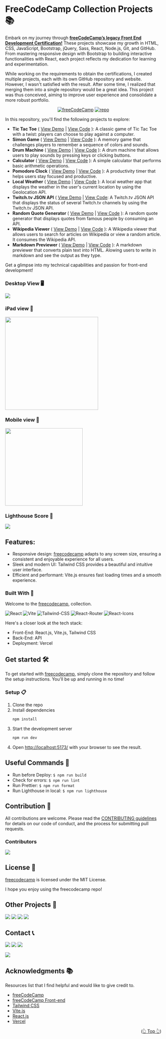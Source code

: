 <div id="top"></div>

# FreeCodeCamp Collection Projects 📚

Embark on my journey through **[freeCodeCamp’s legacy Front End Development Certification!](https://www.freecodecamp.org/certification/1diazdev/legacy-front-end)** These projects showcase my growth in HTML, CSS, JavaScript, Bootstrap, jQuery, Sass, React, Node.js, Git, and GitHub. From mastering responsive design with Bootstrap to building interactive functionalities with React, each project reflects my dedication for learning and experimentation.

While working on the requirements to obtain the certifications, I created multiple projects, each with its own GitHub repository and website. However, I wasn't satisfied with the result. After some time, I realized that merging them into a single repository would be a great idea. This project was thus conceived, aiming to improve user experience and consolidate a more robust portfolio.

<div align="center">

[![freeCodeCamp](https://img.shields.io/badge/View%20Demo-000?style=for-the-badge&logo=Google-Chrome&logoColor=white)](https://freecodecamp.jpdiaz.dev/)
[![repo](https://img.shields.io/badge/View%20Code-000?style=for-the-badge&logo=GitHub&logoColor=white)](https://stackblitz.com/github.com/JuanPabloDiaz/freecodecamp)

</div>

In this repository, you'll find the following projects to explore:

- **Tic Tac Toe** ( [View Demo](https://tictactoe.jpdiaz.dev/) | [View Code](https://stackblitz.com/github.com/JuanPabloDiaz/ticTacToe) ): A classic game of Tic Tac Toe with a twist: players can choose to play against a computer.
- **Simon Game** ( [View Demo](https://simon.jpdiaz.dev/) | [View Code](https://stackblitz.com/github.com/JuanPabloDiaz/simonGame) ): A memory game that challenges players to remember a sequence of colors and sounds.
- **Drum Machine** ( [View Demo](https://drum.jpdiaz.dev/) | [View Code](https://stackblitz.com/github.com/JuanPabloDiaz/drumMachine) ): A drum machine that allows users to play sounds by pressing keys or clicking buttons.
- **Calculator** ( [View Demo](https://math.jpdiaz.dev/) | [View Code](https://stackblitz.com/github.com/JuanPabloDiaz/calculator) ): A simple calculator that performs basic arithmetic operations.
- **Pomodoro Clock** ( [View Demo](https://25.jpdiaz.dev/) | [View Code](https://stackblitz.com/github.com/JuanPabloDiaz/25-5_clock) ): A productivity timer that helps users stay focused and productive.
- **Local Weather** ( [View Demo](https://weather.jpdiaz.dev/) | [View Code](https://stackblitz.com/github.com/JuanPabloDiaz/weather) ): A local weather app that displays the weather in the user's current location by using the Geolocation API.
- **Twitch.tv JSON API** ( [View Demo](https://twitch.jpdiaz.dev/) | [View Code](https://stackblitz.com/github.com/JuanPabloDiaz/twitch): A Twitch.tv JSON API that displays the status of several Twitch.tv channels by using the Twitch.tv JSON API.
- **Random Quote Generator** ( [View Demo](https://quote.jpdiaz.dev/) | [View Code](https://stackblitz.com/github.com/JuanPabloDiaz/random-quote-generator) ): A random quote generator that displays quotes from famous people by consuming an API.
- **Wikipedia Viewer** ( [View Demo](https://wiki.jpdiaz.dev/) | [View Code](https://stackblitz.com/github.com/JuanPabloDiaz/wikipediaViewer) ): A Wikipedia viewer that allows users to search for articles on Wikipedia or view a random article. It consumes the Wikipedia API.
- **Markdown Previewer** ( [View Demo](https://markdown.jpdiaz.dev/) | [View Code](https://stackblitz.com/github.com/JuanPabloDiaz/markdownPreviewer) ): A markdown previewer that converts plain text into HTML. Alowing users to write in markdown and see the output as they type.

Get a glimpse into my technical capabilities and passion for front-end development!

### Desktop View 🖥️

<img src="./src/assets/images/desktop.png" width="" />

### iPad view 📱

<img src="./src/assets/images/ipad.png" width="300" />

### Mobile view 📱

<img src="./src/assets/images/phone.png" width="250" />

### Lighthouse Score 🚀

<img src="./src/assets/images/lighthouse.jpg" />

## Features:

- Responsive design: [freecodecamp](https://freecodecamp.jpdiaz.dev) adapts to any screen size, ensuring a consistent and enjoyable experience for all users.
- Sleek and modern UI: Tailwind CSS provides a beautiful and intuitive user interface.
- Efficient and performant: Vite.js ensures fast loading times and a smooth experience.

### Built With 🔑

Welcome to the [freecodecamp](https://freecodecamp.jpdiaz.dev), collection.

![React](https://img.shields.io/badge/React-61DAFB.svg?style=for-the-badge&logo=React&logoColor=black)
![Vite](https://img.shields.io/badge/Vite-646CFF.svg?style=for-the-badge&logo=Vite&logoColor=white)
![Tailwind-CSS](https://img.shields.io/badge/Tailwind%20CSS-06B6D4.svg?style=for-the-badge&logo=Tailwind-CSS&logoColor=white)
![React-Router](https://img.shields.io/badge/React%20Router-CA4245.svg?style=for-the-badge&logo=React-Router&logoColor=white)
![React-Icons](https://img.shields.io/badge/React%20Icons-00D8FF.svg?style=for-the-badge&logo=React-Icons&logoColor=white)

Here's a closer look at the tech stack:

- Front-End: React.js, Vite.js, Tailwind CSS
- Back-End: API
- Deployment: Vercel

## Get started 🛠️

To get started with [freecodecamp](https://freecodecamp.jpdiaz.dev), simply clone the repository and follow the setup instructions. You'll be up and running in no time!

### Setup 📋

1. Clone the repo
2. Install dependencies
   ```sh
   npm install
   ```
3. Start the development server
   ```sh
   npm run dev
   ```
4. Open [http://localhost:5173/](http://localhost:5173/) with your browser to see the result.

## Useful Commands 🧰

- Run before Deploy: `$ npm run build`
- Check for errors: `$ npm run lint`
- Run Prettier: `$ npm run format`
- Run Lighthouse in local: `$ npm run lighthouse`

## Contribution 🤝

All contributions are welcome. Please read the [CONTRIBUTING guidelines](CONTRIBUTING.md) for details on our code of conduct, and the process for submitting pull requests.

### Contributors

<a href="https://github.com/JuanPabloDiaz/freecodecamp/graphs/contributors"><img src="https://contrib.rocks/image?repo=JuanPabloDiaz/freecodecamp" /></a><!-- Made with [contrib.rocks](https://contrib.rocks). -->

## License 📜

[freecodecamp](https://freecodecamp.jpdiaz.dev) is licensed under the MIT License.

I hope you enjoy using the freecodecamp repo!

<!-- OTHER PROJECTS -->

## Other Projects 🚀

![](https://img.shields.io/badge/Platzi_Repos-121f3d?style=for-the-badge&logo=Platzi&logoColor=98CA3F)
[![](https://img.shields.io/badge/2021-222?style=for-the-badge)](https://github.com/JuanPabloDiaz/platzi/tree/main/2021)
[![](https://img.shields.io/badge/2022-222?style=for-the-badge)](https://github.com/JuanPabloDiaz/platzi/tree/main/2022)
[![](https://img.shields.io/badge/2023-222?style=for-the-badge)](https://github.com/JuanPabloDiaz/platzi/tree/main/2023)

<!-- CONTACT -->

## Contact 📞

[![](https://img.shields.io/badge/@1diazdev-fff?style=for-the-badge&logo=linkedin&logoColor=0A66C2)](https://www.linkedin.com/in/1diazdev/)
[![](https://img.shields.io/badge/@1diazdev-fff?style=for-the-badge&logo=Twitter&logoColor=1DA1F2)](https://www.twitter.com/1diazdev)
[![](https://img.shields.io/badge/Gmail-fff?style=for-the-badge&logo=gmail&logoColor=EA4335)](mailto:juan.diaz93@hotmail.com)

[![](https://img.shields.io/badge/Platzi_Profile-121f3d?style=for-the-badge&logo=Platzi&logoColor=98CA3F)](https://platzi.com/p/DiazJuan/)

<!-- ACKNOWLEDGMENTS -->

## Acknowledgments 📚

Resources list that I find helpful and would like to give credit to.

- [freeCodeCamp](https://www.freecodecamp.org/)
- [freeCodeCamp Front-end](https://www.freecodecamp.org/learn/front-end-development-libraries/)
- [Tailwind CSS](https://tailwindcss.com/)
- [Vite.js](https://vitejs.dev/)
- [React.js](https://reactjs.org/)
- [Vercel](https://vercel.com/)

<p align="right">(<a href="#top">👆 Top 👆</a>)</p>
